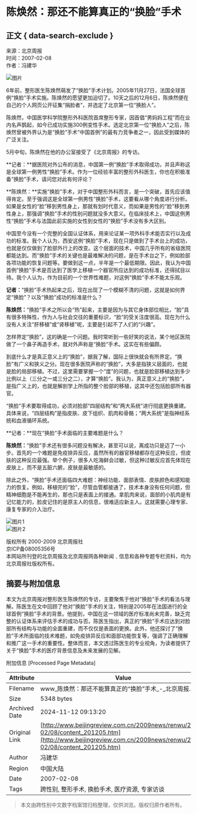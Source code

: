 # 陈焕然：那还不能算真正的“换脸”手术

## 正文 { data-search-exclude }


来源：北京周报  
时间：2007-02-08  
作者：冯建华  

![图片](../../downloads/site3/20070208/34.jpg)

6年前，整形医生陈焕然萌发了“换脸”手术计划。2005年11月27日，法国全球首例“换脸”手术实施。陈焕然的愿望更加迫切了。10天之后的12月6日，陈焕然便在自己的个人网页公开征集“捐脸者”，并选定了北京第一位“换脸人”。

陈焕然，中国医学科学院整形外科医院首席整形专家，因首倡“男妈妈工程”而在业内名声鹊起，如今已成功实施300例变性手术。选定北京第一位“换脸人”之后，陈焕然曾被外界认为是“换脸”手术“中国首例”的最有力竞争者之一，因此受到媒体的广泛关注。

5月中旬，陈焕然在他的办公室接受了《北京周报》的专访。

**记者：**据医院对外公布的消息，中国第一例“换脸”手术取得成功，并且声称这是全球第一例男性“换脸”手术。作为一位经验丰富的整形外科医生，你也在积极准备“换脸”手术，请问您对此有何评论？

**陈焕然：**实施“换脸”手术，对于中国整形外科而言，是一个突破，首先应该值得肯定。至于强调这是全球第一例男性“换脸”手术，这要看从哪个角度进行分析。如果是女性的“脸”移到男性身上，那就有划时代意义，而如果是男性的“脸”移到男性身上，那强调“换脸”手术的性别问题就没多大意义。在临床技术上，中国这例男性“换脸”手术与法国此前实施的女性到女性的“换脸”手术没有多大区别。

中国至今没有一个完整的全国认证体系，用来论证某一项外科手术能否实行以及成功的标准。我个人认为，西安这例“换脸”手术，现在只是做到了手术台上的成功，也就是仅仅做到了脸部外行上的改变。这个层面的技术，中国几乎所有的省级医院都能达到。而“换脸”手术的关键也是最难解决的问题，是在手术台之下，例如脸部各项功能的恢复问题等。要做到这一点，半年是一个最低期限。因此，我认为中国首例“换脸”手术是否达到了医学上移植一个器官所应达到的成功标准，还得拭目以待。我个人认为，作为目前的一个世界性难题，对这例“换脸”手术不能太乐观。

**记者：**“换脸”手术热起来之后，现在出现了一个模糊不清的问题，这就是如何界定“换脸”？以及“换脸”成功的标准是什么？

**陈焕然：**“换脸”手术之所以会“热”起来，主要是因为与其它身体部位相比，“脸”具有很多特殊性，作为人与社会交往的重要标识，“脸”的受关注度很高。现在为什么没有人关注“肝移植”或“肾移植”呢，主要是引起不了人们的“兴趣”。

怎样界定“换脸”，这的确是一个问题。我时常听到一些好笑的说法，某个地区医院做了一个鼻子再造手术，就对外声称是“换脸”手术。这实在有些偏颇。

到底什么才是真正意义上的“换脸”，据我了解，国际上很快就会有所界定。“换脸”有广义和狭义之分。现在很多医院声称的“换脸”，大多是指狭义层面的，也就是脸的局部移植。不过，这里需要掌握一个“度”的问题，也就是脸部移植达到多少比例以上（三分之一或三分之二），才算“换脸”。我认为，真正意义上的“换脸”，是指广义上的，也就是解剖学上所指的整个脸部的移植，这其中还包括脸部所有器官。

“换脸”手术要取得成功，必须对脸部“四层结构”和“两大系统”进行彻底更换重建。具体来说，“四层结构”是指皮肤、皮下组织、肌肉和骨骼；“两大系统”是指神经系统和血液循环系统。

**记者：**现在“换脸”手术面临的主要难题是什么？

**陈焕然：**“换脸”手术还有很多问题没有解决，甚至可以说，离成功只是迈了一小步。首先的一个难题是免疫排异反应，虽然所有的器官移植都存在这种反应，但皮肤的这种反应最强。举个例子，很多人吃海鲜会过敏，但这种过敏反应首先体现在皮肤上，而不是五脏六腑，皮肤是最敏感的。

除此之外，“换脸”手术还面临四大难题：神经功能、面部表情、皮肤颜色和感知能力的恢复。例如，移植完的“脸”，尽管血管都接通了，技术本身没有任何问题，但精神细胞是不能再生的，那也只是表面上的接通。拿肌肉来说，面部的小肌肉是有记忆能力的，脸皮记住的是原主人的信息，很难适应新主人。这就需要心理专家、康复专家的介入治疗。

![图片1](../../images/attachement/jpg/site3/20100208/001aa0bcbecb0cd9b11008.jpg)  
![图片2](../../images/attachement/jpg/site3/20100208/001aa0bcbecb0cd9b14909.jpg)

版权所有 2000-2009 北京周报社  
京ICP备08005356号  
本网站所刊登的北京周报及北京周报网各种新闻﹑信息和各种专题专栏资料，均为北京周报社版权所有。

## 摘要与附加信息

<!-- tcd_abstract -->
本文为北京周报对整形医生陈焕然的专访，主要聚焦于他对“换脸”手术的看法与理解。陈医生在文中回顾了他对“换脸”手术的关注，特别是2005年在法国进行的全球首例“换脸”手术的背景。他提到，中国在这一领域的医疗标准尚未完善，缺乏完整的认证体系来评估手术的成功与否。陈医生指出，真正的“换脸”手术应达到对脸部所有结构与功能的全面重建，而不仅仅是表面的更换。此外，他还探讨了“换脸”手术所面临的技术难题，如免疫排异反应和面部功能恢复等，强调了正确理解和推广这一手术的重要性。整体而言，本文透过陈医生的专业视角，为读者提供了关于“换脸”手术的医疗背景信息及未来发展的见解。
<!-- tcd_abstract_end -->

附加信息 [Processed Page Metadata]

| Attribute       | Value                                  |
|-----------------|----------------------------------------|
| Filename        | www_陈焕然：那还不能算真正的“换脸”手术_-_北京周报.md                             |
| Size            | 5348 bytes                           |
| Archived Date   | 2024-11-12 09:13:20                             |
| Original Link   | [http://www.beijingreview.com.cn/2009news/renwu/2007-02/08/content_201205.htm](http://www.beijingreview.com.cn/2009news/renwu/2007-02/08/content_201205.htm)                       |
| Author          | 冯建华                               |
| Region          | 中国大陆                               |
| Date            | 2007-02-08                                 |
| Tags            | 跨性别, 整形手术, 换脸手术, 医疗资源, 专家访谈                                 |
>
> 本文由跨性别中文数字档案馆归档整理，仅供浏览。版权归原作者所有。
>